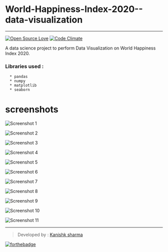 # World-Happiness-Index-2020--data-visualization
---


[![Open Source Love](https://badges.frapsoft.com/os/v3/open-source.svg?v=102)](https://github.com/kanishksh4rma/Cancer-Prediction-in-Early-stages) [![Code Climate](https://codeclimate.com/github/boennemann/badges.svg)](https://github.com/kanishksh4rma/Cancer-Prediction-in-Early-stages)

A data science project to perform Data Visualization on World Happiness Index 2020. 


### Libraries used : 
```
  * pandas
  * numpy
  * matplotlib
  * seaborn
```

# screenshots

![Screenshot 1](/screenshots/ss1.png)

![Screenshot 2](/screenshots/ss2.png)

![Screenshot 3](/screenshots/ss3.png)

![Screenshot 4](/screenshots/ss4.png)

![Screenshot 5](/screenshots/ss5.png)

![Screenshot 6](/screenshots/ss6.png)

![Screenshot 7](/screenshots/ss7.png)

![Screenshot 8](/screenshots/ss8.png)

![Screenshot 9](/screenshots/ss9.png)

![Screenshot 10](/screenshots/ss10.png)

![Screenshot 11](/screenshots/ss11.png)

---

> Developed by : [Kanishk sharma]('github.com/kanishksh4rma')
  
[![forthebadge](https://forthebadge.com/images/badges/built-with-love.svg)](https://github.com/kanishksh4rma/World-Happiness-Index-2020--data-visualization)
